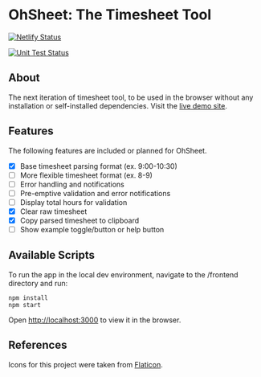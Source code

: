 # OhSheet: The Timesheet Tool

[![Netlify Status](https://api.netlify.com/api/v1/badges/b3e4f960-45ac-42d5-83e8-24a8f78d1f41/deploy-status)](https://app.netlify.com/sites/oh-sheet/deploys)

[![Unit Test Status](https://github.com/tyleryip/timesheet-tool-web/actions/workflows/run-tests.yaml/badge.svg?branch=main)](https://github.com/tyleryip/timesheet-tool-web/actions/workflows/run-tests.yaml)

## About

The next iteration of timesheet tool, to be used in the browser without any installation or self-installed dependencies. Visit the [live demo site](https://oh-sheet.netlify.app).

## Features

The following features are included or planned for OhSheet.

- [x] Base timesheet parsing format (ex. 9:00-10:30)
- [ ] More flexible timesheet format (ex. 8-9)
- [ ] Error handling and notifications
- [ ] Pre-emptive validation and error notifications
- [ ] Display total hours for validation
- [x] Clear raw timesheet
- [x] Copy parsed timesheet to clipboard
- [ ] Show example toggle/button or help button

## Available Scripts

To run the app in the local dev environment, navigate to the /frontend directory and run:

```
npm install
npm start
```

Open [http://localhost:3000](http://localhost:3000) to view it in the browser.

## References

Icons for this project were taken from [Flaticon](https://www.flaticon.com).
